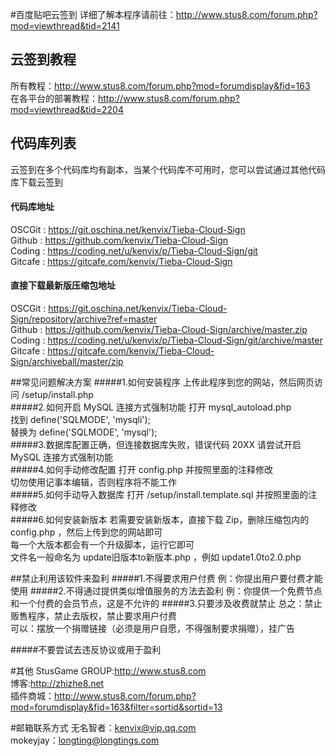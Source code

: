 #百度贴吧云签到
详细了解本程序请前往：http://www.stus8.com/forum.php?mod=viewthread&tid=2141 

## 云签到教程
所有教程：http://www.stus8.com/forum.php?mod=forumdisplay&fid=163      
在各平台的部署教程：http://www.stus8.com/forum.php?mod=viewthread&tid=2204

## 代码库列表
云签到在多个代码库均有副本，当某个代码库不可用时，您可以尝试通过其他代码库下载云签到      
#### 代码库地址
OSCGit  : https://git.oschina.net/kenvix/Tieba-Cloud-Sign      
Github  : https://github.com/kenvix/Tieba-Cloud-Sign      
Coding  : https://coding.net/u/kenvix/p/Tieba-Cloud-Sign/git      
Gitcafe : https://gitcafe.com/kenvix/Tieba-Cloud-Sign
#### 直接下载最新版压缩包地址
OSCGit  : https://git.oschina.net/kenvix/Tieba-Cloud-Sign/repository/archive?ref=master      
Github  : https://github.com/kenvix/Tieba-Cloud-Sign/archive/master.zip      
Coding  : https://coding.net/u/kenvix/p/Tieba-Cloud-Sign/git/archive/master      
Gitcafe : https://gitcafe.com/kenvix/Tieba-Cloud-Sign/archiveball/master/zip

##常见问题解决方案
#####1.如何安装程序
上传此程序到您的网站，然后网页访问 /setup/install.php   
#####2.如何开启 MySQL 连接方式强制功能
打开   mysql_autoload.php   
找到   define('SQLMODE', 'mysqli');   
替换为 define('SQLMODE', 'mysql');   
#####3.数据库配置正确，但连接数据库失败，错误代码 20XX
请尝试开启 MySQL 连接方式强制功能   
#####4.如何手动修改配置
打开 config.php 并按照里面的注释修改   
切勿使用记事本编辑，否则程序将不能工作   
#####5.如何手动导入数据库
打开 /setup/install.template.sql 并按照里面的注释修改   
#####6.如何安装新版本
若需要安装新版本，直接下载 Zip，删除压缩包内的 config.php ，然后上传到您的网站即可   
每一个大版本都会有一个升级脚本，运行它即可   
文件名一般命名为 update旧版本to新版本.php ，例如 update1.0to2.0.php  

##禁止利用该软件来盈利
#####1.不得要求用户付费
例：你提出用户要付费才能使用
#####2.不得通过提供类似增值服务的方法去盈利
例：你提供一个免费节点和一个付费的会员节点，这是不允许的
#####3.只要涉及收费就禁止
总之：禁止贩售程序，禁止去版权，禁止要求用户付费      
可以：摆放一个捐赠链接（必须是用户自愿，不得强制要求捐赠），挂广告

#####不要尝试去违反协议或用于盈利

#其他
StusGame GROUP:http://www.stus8.com   
博客:http://zhizhe8.net   
插件商城：http://www.stus8.com/forum.php?mod=forumdisplay&fid=163&filter=sortid&sortid=13   

#邮箱联系方式
无名智者：kenvix@vip.qq.com        
mokeyjay：longting@longtings.com